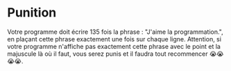 # Punition

Votre programme doit écrire 135 fois la phrase : "J'aime la programmation.", 
en plaçant cette phrase exactement une fois sur chaque ligne. 
Attention, si votre programme n'affiche pas exactement cette phrase avec le point et 
la majuscule là où il faut, vous serez punis et il faudra tout recommencer 😭😭😭😭.
